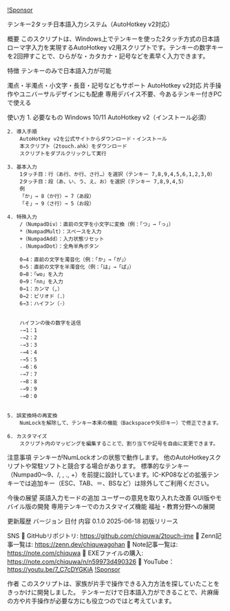
[!Sponsor](https://github.com/sponsors/chiquwa)

テンキー2タッチ日本語入力システム（AutoHotkey v2対応）

概要
    このスクリプトは、Windows上でテンキーを使った2タッチ方式の日本語ローマ字入力を実現するAutoHotkey v2用スクリプトです。テンキーの数字キーを2回押すことで、ひらがな・カタカナ・記号などを素早く入力できます。

特徴
    テンキーのみで日本語入力が可能

濁点・半濁点・小文字・長音・記号などもサポート
    AutoHotkey v2対応
    片手操作やユニバーサルデザインにも配慮
    専用デバイス不要、今あるテンキー付きPCで使える

使い方
    1. 必要なもの
        Windows 10/11
        AutoHotkey v2（インストール必須）

    2. 導入手順
        AutoHotkey v2を公式サイトからダウンロード・インストール
        本スクリプト（2touch.ahk）をダウンロード
        スクリプトをダブルクリックして実行

    3. 基本入力
        1タッチ目：行（あ行、か行、さ行…）を選択（テンキー 7,8,9,4,5,6,1,2,3,0）
        2タッチ目：段（あ、い、う、え、お）を選択（テンキー 7,8,9,4,5）
        例
        「か」→ 8（か行）→ 7（あ段）
        「そ」→ 9（さ行）→ 5（お段）

    4. 特殊入力
        /（NumpadDiv）：直前の文字を小文字に変換（例：「つ」→「っ」）
        *（NumpadMult）：スペースを入力
        +（NumpadAdd）：入力状態リセット
        .（NumpadDot）：全角半角ボタン
        
        0→4：直前の文字を濁音化（例：「か」→「が」）
        0→5：直前の文字を半濁音化（例：「は」→「ぱ」）
        0→8：「wo」を入力
        0→9：「nn」を入力
        0→1：カンマ（,）
        0→2：ピリオド（.）
        6→3：ハイフン（-）


        ハイフンの後の数字を送信
        -→1：1　
        -→2：2
        -→3：3
        -→4：4
        -→5：5
        -→6：6
        -→7：7
        -→8：8
        -→9：9
        -→0：0

        
    5. 誤変換時の再変換
        NumLockを解除して、テンキー本来の機能（Backspaceや矢印キー）で修正できます。

    6. カスタマイズ
        スクリプト内のマッピングを編集することで、割り当てや記号を自由に変更できます。

注意事項
    テンキーがNumLockオンの状態で動作します。
    他のAutoHotkeyスクリプトや常駐ソフトと競合する場合があります。
    標準的なテンキー（Numpad0〜9、/, , ., +）を前提に設計しています。IC-KP08などの拡張テンキーでは追加キー（ESC、TAB、＝、BSなど）は除外してご利用ください。

今後の展望
    英語入力モードの追加
    ユーザーの意見を取り入れた改善
    GUI版やモバイル版の開発
    専用テンキーでのカスタマイズ機能
    福祉・教育分野への展開

更新履歴
    バージョン	日付	内容
    0.1.0	2025-06-18	初版リリース
    
SNS
    🔗 GitHubリポジトリ:    https://github.com/chiquwa/2touch-ime
    🔗 Zenn記事一覧は:      https://zenn.dev/chiquwagohan
    🔗 Note記事一覧は:      https://note.com/chiquwa
    🔗 EXEファイルの購入:   https://note.com/chiquwa/n/n59973d490326
    🔗 YouTube：            https://youtu.be/7_C7cDYGKiA
    [!Sponsor](https://github.com/sponsors/chiquwa)

作者
    このスクリプトは、家族が片手で操作できる入力方法を探していたことをきっかけに開発しました。
    テンキーだけで日本語入力ができることで、片麻痺の方や片手操作が必要な方にも役立つのではと考えています。
